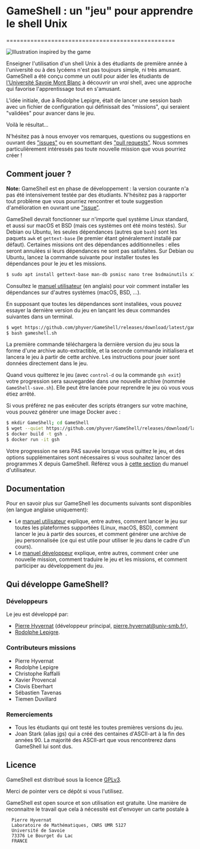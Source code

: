 # GameShell : un "jeu" pour apprendre le shell Unix
=================================================

![Illustration inspired by the game](art/illustration-small.png)

Enseigner l'utilisation d'un shell Unix à des étudiants de première année à
l'université ou à des lycéens n'est pas toujours simple, ni très amusant.
GameShell a été conçu comme un outil pour aider les étudiants de [l'Université
Savoie Mont Blanc](https://univ-smb.fr) à découvrir un *vrai* shell, avec une
approche qui favorise l'apprentissage tout en s'amusant.

L'idée initiale, due à Rodolphe Lepigre, était de lancer une session bash avec
un fichier de configuration qui définissait des "missions", qui seraient
"validées" pour avancer dans le jeu.

Voilà le résultat...

N'hésitez pas à nous envoyer vos remarques, questions ou suggestions en
ouvrant des ["issues"](https://github.com/phyver/GameShell/issues) ou en
soumettant des ["pull requests"](https://github.com/phyver/GameShell/pulls).
Nous sommes particulièrement intéressés pas toute nouvelle mission que vous
pourriez créer !


Comment jouer ?
---------------

**Note:** GameShell est en phase de développement : la version courante n'a
pas été intensivement testée par des étudiants. N'hésitez pas à rapporter tout
problème que vous pourriez rencontrer et toute suggestion d'amélioration en
ouvrant une ["issue"](https://github.com/phyver/GameShell/issues/new).

GameShell devrait fonctionner sur n'importe quel système Linux standard, et
aussi sur macOS et BSD (mais ces systèmes ont été moins testés). Sur Debian ou
Ubuntu, les seules dépendances (autres que `bash`) sont les paquets `awk` et
`gettext-base` (le premier étant généralement installé par défaut). Certaines
missions ont des dépendances additionnelles : elles seront annulées si leurs
dépendances ne sont pas satisfaites. Sur Debian ou Ubuntu, lancez la commande
suivante pour installer toutes les dépendances pour le jeu et les missions.
```sh
$ sudo apt install gettext-base man-db psmisc nano tree bsdmainutils x11-apps
```
Consultez le [manuel utilisateur](doc/user_manual.md) (en anglais) pour voir
comment installer les dépendances sur d'autres systèmes (macOS, BSD, ...).

En supposant que toutes les dépendances sont installées, vous pouvez essayer
la dernière version du jeu en lançant les deux commandes suivantes dans un
terminal.
```sh
$ wget https://github.com/phyver/GameShell/releases/download/latest/gameshell.sh
$ bash gameshell.sh
```
La première commande téléchargera la dernière version du jeu sous la forme
d'une archive auto-extractible, et la seconde commande initialisera et lancera
le jeu à partir de cette archive. Les instructions pour jouer sont données
directement dans le jeu.

Quand vous quitterez le jeu (avec `control-d` ou la commande `gsh exit`) votre
progression sera sauvegardée dans une nouvelle archive (nommée
`GameShell-save.sh`). Elle peut être lancée pour reprendre le jeu où vous vous
étiez arrêté.


Si vous préférez ne pas exécuter des scripts étrangers sur votre machine,
vous pouvez générer une image Docker avec :
```sh
$ mkdir GameShell; cd GameShell
$ wget --quiet https://github.com/phyver/GameShell/releases/download/latest/Dockerfile
$ docker build -t gsh .
$ docker run -it gsh
```
Votre progression ne sera PAS sauvée lorsque vous quittez le jeu, et des
options supplémentaires sont nécessaires si vous souhaitez lancer des
programmes X depuis GameShell. Référez vous à [cette
section](./doc/deps.md#running-GameShell-from-a-docker-container) du manuel
d'utilisateur.


Documentation
-------------

Pour en savoir plus sur GameShell les documents suivants sont disponibles (en
langue anglaise uniquement):
- Le [manuel utilisateur](doc/user_manual.md) explique, entre autres, comment
  lancer le jeu sur toutes les plateformes supportées (Linux, macOS, BSD),
  comment lancer le jeu à partir des sources, et comment générer une archive
  de jeu personnalisée (ce qui est utile pour utiliser le jeu dans le cadre
  d'un cours).
- Le [manuel développeur](doc/dev_manual.md) explique, entre autres, comment
  créer une nouvelle mission, comment traduire le jeu et les missions, et
  comment participer au développement du jeu.


Qui développe GameShell?
------------------------

### Développeurs

Le jeu est développé par:
* [Pierre Hyvernat](http://www.lama.univ-smb.fr/~hyvernat) (développeur
  principal, [pierre.hyvernat@univ-smb.fr](mailto:pierre.hyvernat@univ-smb.fr)),
* [Rodolphe Lepigre](https://lepigre.fr).

### Contributeurs missions

* Pierre Hyvernat
* Rodolphe Lepigre
* Christophe Raffalli
* Xavier Provencal
* Clovis Eberhart
* Sébastien Tavenas
* Tiemen Duvillard

### Remerciements

* Tous les étudiants qui ont testé les toutes premières versions du jeu.
* Joan Stark (alias jgs) qui a créé des centaines d'ASCII-art à la fin des
  années 90. La majorité des ASCII-art que vous rencontrerez dans GameShell
  lui sont dus.


Licence
-------

GameShell est distribué sous la licence [GPLv3](https://www.gnu.org/licenses/gpl-3.0.en.html).

Merci de pointer vers ce dépôt si vous l'utilisez.

GameShell est open source et son utilisation est gratuite. Une manière de
reconnaitre le travail que cela à nécessité est d'envoyer un carte postale à

```
  Pierre Hyvernat
  Laboratoire de Mathématiques, CNRS UMR 5127
  Université de Savoie
  73376 Le Bourget du Lac
  FRANCE
```

